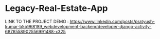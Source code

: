# Legacy-Real-Estate-App

LINK TO THE PROJECT DEMO : https://www.linkedin.com/posts/pratyush-kumar-b5b968189_webdevelopment-backenddeveloper-django-activity-6878558902556991488-x325
